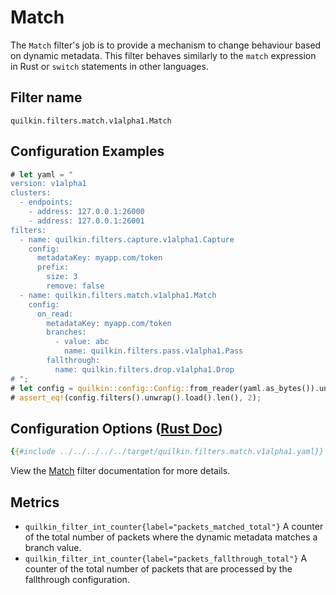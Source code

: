 # Match

The `Match` filter's job is to provide a mechanism to change behaviour based
on dynamic metadata. This filter behaves similarly to the `match` expression
in Rust or `switch` statements in other languages.

## Filter name
```text
quilkin.filters.match.v1alpha1.Match
```

## Configuration Examples
<!-- ANCHOR: example -->
```rust
# let yaml = "
version: v1alpha1
clusters: 
  - endpoints:
    - address: 127.0.0.1:26000
    - address: 127.0.0.1:26001
filters:
  - name: quilkin.filters.capture.v1alpha1.Capture
    config:
      metadataKey: myapp.com/token
      prefix:
        size: 3
        remove: false
  - name: quilkin.filters.match.v1alpha1.Match
    config:
      on_read:
        metadataKey: myapp.com/token
        branches:
          - value: abc
            name: quilkin.filters.pass.v1alpha1.Pass
        fallthrough:
          name: quilkin.filters.drop.v1alpha1.Drop
# ";
# let config = quilkin::config::Config::from_reader(yaml.as_bytes()).unwrap();
# assert_eq!(config.filters().unwrap().load().len(), 2);
```
<!--  ANCHOR_END: example -->

## Configuration Options ([Rust Doc](../../../../api/quilkin/filters/match/struct.Config.html))

```yaml
{{#include ../../../../../target/quilkin.filters.match.v1alpha1.yaml}}
```

View the [Match](../../../../api/quilkin/filters/match/struct.Config.html) filter documentation for more details.

## Metrics

* `quilkin_filter_int_counter{label="packets_matched_total"}`
  A counter of the total number of packets where the dynamic metadata matches a branch value.
* `quilkin_filter_int_counter{label="packets_fallthrough_total"}`
  A counter of the total number of packets that are processed by the fallthrough configuration.
